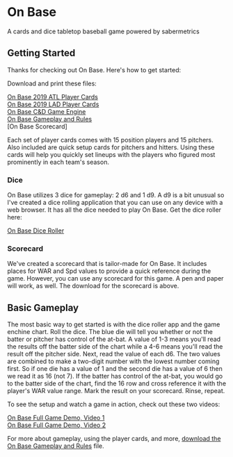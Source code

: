 # On Base
A cards and dice tabletop baseball game powered by sabermetrics

## Getting Started
Thanks for checking out On Base. Here's how to get started:

Download and print these files:

[On Base 2019 ATL Player Cards](https://github.com/brianhaferkamp/onbase/raw/main/2019%20ATL%20Player%20Cards.pdf)\
[On Base 2019 LAD Player Cards](https://github.com/brianhaferkamp/onbase/raw/main/2019%20LAD%20Player%20Cards.pdf)\
[On Base C&D Game Engine](https://github.com/brianhaferkamp/onbase/raw/main/ON%20BASE%20C%26D%20Engine.pdf)\
[On Base Gameplay and Rules](https://github.com/brianhaferkamp/onbase/raw/main/On%20Base%20Gameplay.pdf)\
[On Base Scorecard]

Each set of player cards comes with 15 position players and 15 pitchers. Also included are quick setup cards for pitchers and hitters. Using these cards will help you quickly set lineups with the players who figured most prominently in each team's season. 

### Dice
On Base utilizes 3 dice for gameplay: 2 d6 and 1 d9. A d9 is a bit unusual so I've created a dice rolling application that you can use on any device with a web browser. It has all the dice needed to play On Base. Get the dice roller here:

[On Base Dice Roller](https://brianhaferkamp.github.io/onbase/dice/)

### Scorecard
We've created a scorecard that is tailor-made for On Base. It includes places for WAR and Spd values to provide a quick reference during the game. However, you can use any scorecard for this game. A pen and paper will work, as well. The download for the scorecard is above.

## Basic Gameplay
The most basic way to get started is with the dice roller app and the game enchine chart. Roll the dice. The blue die will tell you whether or not the batter or pitcher has control of the at-bat. A value of 1-3 means you'll read the results off the batter side of the chart while a 4-6 means you'll read the result off the pitcher side. Next, read the value of each d6. The two values are combined to make a two-digit number with the lowest number coming first. So if one die has a value of 1 and the second die has a value of 6 then we read it as 16 (not 7). If the batter has control of the at-bat, you would go to the batter side of the chart, find the 16 row and cross reference it with the player's WAR value range. Mark the result on your scorecard. Rinse, repeat.

To see the setup and watch a game in action, check out these two videos:

[On Base Full Game Demo, Video 1](https://youtu.be/SuDhfvgV7Ps)\
[On Base Full Game Demo, Video 2](https://youtu.be/zGZGNTsTFHk)

For more about gameplay, using the player cards, and more, [download the On Base Gameplay and Rules](https://github.com/brianhaferkamp/onbase/raw/main/On%20Base%20Gameplay.pdf) file.
